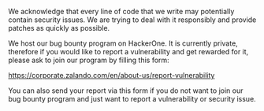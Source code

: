 We acknowledge that every line of code that we write may potentially contain security issues.
We are trying to deal with it responsibly and provide patches as quickly as possible. 

We host our bug bounty program on HackerOne. It is currently private, therefore if you would like to report a vulnerability and get rewarded for it, please ask to join our program by filling this form:

https://corporate.zalando.com/en/about-us/report-vulnerability

You can also send your report via this form if you do not want to join our bug bounty program and just want to report a vulnerability or security issue.
